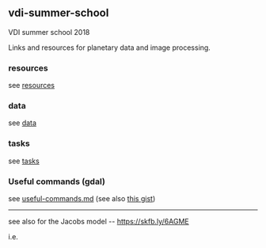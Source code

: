 ## vdi-summer-school

VDI summer school 2018

Links and resources for planetary data and image processing.

### resources
see [resources](resources.md)

### data
see [data](data.md)

### tasks

see [tasks](tasks.md)

### Useful commands (gdal)

see [useful-commands.md](useful-commands.md) (see also [this gist](https://gist.github.com/aprossi/3b8abf758986c083bd5f8c78b42ebb18))

---

see also for the Jacobs model -- https://skfb.ly/6AGME

i.e. 
